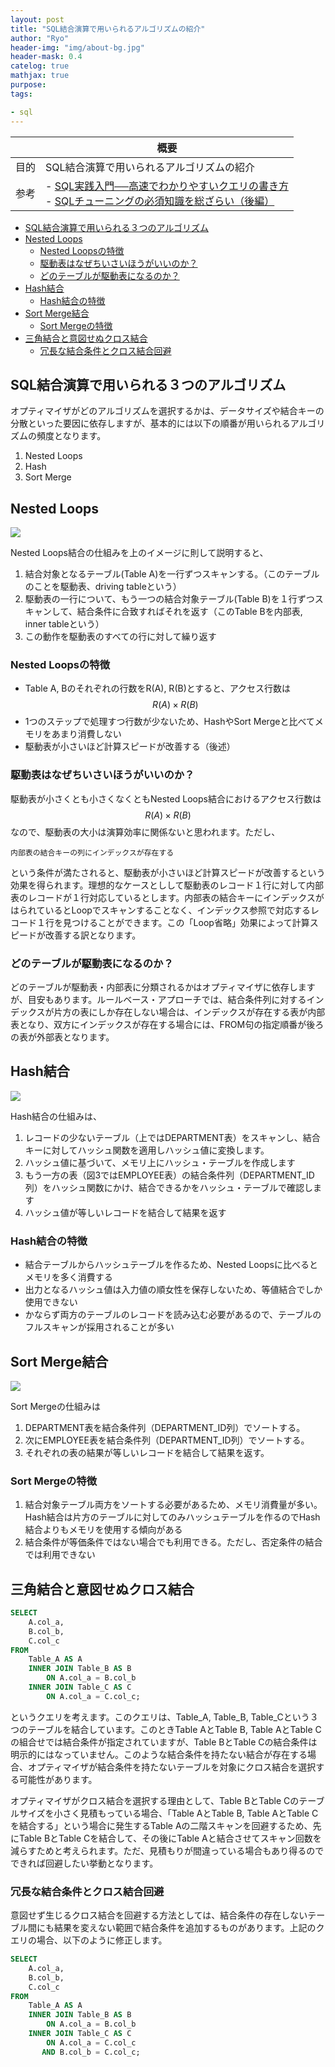```yaml
---
layout: post
title: "SQL結合演算で用いられるアルゴリズムの紹介"
author: "Ryo"
header-img: "img/about-bg.jpg"
header-mask: 0.4
catelog: true
mathjax: true
purpose: 
tags:

- sql
---
```


<!-- Global site tag (gtag.js) - Google Analytics -->
<script async src="https://www.googletagmanager.com/gtag/js?id=G-LVL413SV09"></script>
<script>
  window.dataLayer = window.dataLayer || [];
  function gtag(){dataLayer.push(arguments);}
  gtag('js', new Date());

  gtag('config', 'G-LVL413SV09');
</script>

||概要|
|---|---|
|目的|SQL結合演算で用いられるアルゴリズムの紹介|
|参考|- [SQL実践入門──高速でわかりやすいクエリの書き方](https://gihyo.jp/book/2015/978-4-7741-7301-6)<br>- [SQLチューニングの必須知識を総ざらい（後編）](https://www.atmarkit.co.jp/ait/articles/0408/25/news101.html)|

<!-- START doctoc generated TOC please keep comment here to allow auto update -->
<!-- DON'T EDIT THIS SECTION, INSTEAD RE-RUN doctoc TO UPDATE -->

- [SQL結合演算で用いられる３つのアルゴリズム](#sql%E7%B5%90%E5%90%88%E6%BC%94%E7%AE%97%E3%81%A7%E7%94%A8%E3%81%84%E3%82%89%E3%82%8C%E3%82%8B%EF%BC%93%E3%81%A4%E3%81%AE%E3%82%A2%E3%83%AB%E3%82%B4%E3%83%AA%E3%82%BA%E3%83%A0)
- [Nested Loops](#nested-loops)
  - [Nested Loopsの特徴](#nested-loops%E3%81%AE%E7%89%B9%E5%BE%B4)
  - [駆動表はなぜちいさいほうがいいのか？](#%E9%A7%86%E5%8B%95%E8%A1%A8%E3%81%AF%E3%81%AA%E3%81%9C%E3%81%A1%E3%81%84%E3%81%95%E3%81%84%E3%81%BB%E3%81%86%E3%81%8C%E3%81%84%E3%81%84%E3%81%AE%E3%81%8B)
  - [どのテーブルが駆動表になるのか？](#%E3%81%A9%E3%81%AE%E3%83%86%E3%83%BC%E3%83%96%E3%83%AB%E3%81%8C%E9%A7%86%E5%8B%95%E8%A1%A8%E3%81%AB%E3%81%AA%E3%82%8B%E3%81%AE%E3%81%8B)
- [Hash結合](#hash%E7%B5%90%E5%90%88)
  - [Hash結合の特徴](#hash%E7%B5%90%E5%90%88%E3%81%AE%E7%89%B9%E5%BE%B4)
- [Sort Merge結合](#sort-merge%E7%B5%90%E5%90%88)
  - [Sort Mergeの特徴](#sort-merge%E3%81%AE%E7%89%B9%E5%BE%B4)
- [三角結合と意図せぬクロス結合](#%E4%B8%89%E8%A7%92%E7%B5%90%E5%90%88%E3%81%A8%E6%84%8F%E5%9B%B3%E3%81%9B%E3%81%AC%E3%82%AF%E3%83%AD%E3%82%B9%E7%B5%90%E5%90%88)
  - [冗長な結合条件とクロス結合回避](#%E5%86%97%E9%95%B7%E3%81%AA%E7%B5%90%E5%90%88%E6%9D%A1%E4%BB%B6%E3%81%A8%E3%82%AF%E3%83%AD%E3%82%B9%E7%B5%90%E5%90%88%E5%9B%9E%E9%81%BF)

<!-- END doctoc generated TOC please keep comment here to allow auto update -->

## SQL結合演算で用いられる３つのアルゴリズム

オプティマイザがどのアルゴリズムを選択するかは、データサイズや結合キーの分散といった要因に依存しますが、基本的には以下の順番が用いられるアルゴリズムの頻度となります。

1. Nested Loops
2. Hash
3. Sort Merge


## Nested Loops

<img src="https://github.com/ryonakimageserver/omorikaizuka/blob/master/%E3%83%96%E3%83%AD%E3%82%B0%E7%94%A8/20210410_sql_nested_loops.png?raw=true">

Nested Loops結合の仕組みを上のイメージに則して説明すると、

1. 結合対象となるテーブル(Table A)を一行ずつスキャンする。（このテーブルのことを駆動表、driving tableという）
2. 駆動表の一行について、もう一つの結合対象テーブル(Table B)を１行ずつスキャンして、結合条件に合致すればそれを返す（このTable Bを内部表, inner tableという）
3. この動作を駆動表のすべての行に対して繰り返す

### Nested Loopsの特徴

- Table A, Bのそれぞれの行数をR(A), R(B)とすると、アクセス行数は $$R(A) \times R(B)$$
- 1つのステップで処理すつ行数が少ないため、HashやSort Mergeと比べてメモリをあまり消費しない
- 駆動表が小さいほど計算スピードが改善する（後述）

### 駆動表はなぜちいさいほうがいいのか？

駆動表が小さくとも小さくなくともNested Loops結合におけるアクセス行数は $$R(A) \times R(B)$$なので、駆動表の大小は演算効率に関係ないと思われます。ただし、

```raw
内部表の結合キーの列にインデックスが存在する
```

という条件が満たされると、駆動表が小さいほど計算スピードが改善するという効果を得られます。理想的なケースとしして駆動表のレコード１行に対して内部表のレコードが１行対応しているとします。内部表の結合キーにインデックスがはられているとLoopでスキャンすることなく、インデックス参照で対応するレコード１行を見つけることができます。この「Loop省略」効果によって計算スピードが改善する訳となります。

### どのテーブルが駆動表になるのか？

どのテーブルが駆動表・内部表に分類されるかはオプティマイザに依存しますが、目安もあります。ルールベース・アプローチでは、結合条件列に対するインデックスが片方の表にしか存在しない場合は、インデックスが存在する表が内部表となり、双方にインデックスが存在する場合には、FROM句の指定順番が後ろの表が外部表となります。


## Hash結合

<img src="https://github.com/ryonakimageserver/omorikaizuka/blob/master/%E3%83%96%E3%83%AD%E3%82%B0%E7%94%A8/20210410_sql_hash_merge.png?raw=true">

Hash結合の仕組みは、

1. レコードの少ないテーブル（上ではDEPARTMENT表）をスキャンし、結合キーに対してハッシュ関数を適用しハッシュ値に変換します。
2. ハッシュ値に基づいて、メモリ上にハッシュ・テーブルを作成します
3. もう一方の表（図3ではEMPLOYEE表）の結合条件列（DEPARTMENT_ID列）をハッシュ関数にかけ、結合できるかをハッシュ・テーブルで確認します
4. ハッシュ値が等しいレコードを結合して結果を返す

### Hash結合の特徴

- 結合テーブルからハッシュテーブルを作るため、Nested Loopsに比べるとメモリを多く消費する
- 出力となるハッシュ値は入力値の順女性を保存しないため、等値結合でしか使用できない
- かならず両方のテーブルのレコードを読み込む必要があるので、テーブルのフルスキャンが採用されることが多い

## Sort Merge結合

<img src="https://github.com/ryonakimageserver/omorikaizuka/blob/master/%E3%83%96%E3%83%AD%E3%82%B0%E7%94%A8/20210410_sql_sortmerge.png?raw=true">

Sort Mergeの仕組みは

1. DEPARTMENT表を結合条件列（DEPARTMENT_ID列）でソートする。
2. 次にEMPLOYEE表を結合条件列（DEPARTMENT_ID列）でソートする。
3. それぞれの表の結果が等しいレコードを結合して結果を返す。

### Sort Mergeの特徴

1. 結合対象テーブル両方をソートする必要があるため、メモリ消費量が多い。Hash結合は片方のテーブルに対してのみハッシュテーブルを作るのでHash結合よりもメモリを使用する傾向がある
2. 結合条件が等価条件ではない場合でも利用できる。ただし、否定条件の結合では利用できない

## 三角結合と意図せぬクロス結合

```sql
SELECT
    A.col_a,
    B.col_b,
    C.col_c
FROM
    Table_A AS A
    INNER JOIN Table_B AS B
        ON A.col_a = B.col_b
    INNER JOIN Table_C AS C
        ON A.col_a = C.col_c;
```

というクエリを考えます。このクエリは、Table_A, Table_B, Table_Cという３つのテーブルを結合しています。このときTable AとTable B, Table AとTable Cの組合せでは結合条件が指定されていますが、Table BとTable Cの結合条件は明示的にはなっていません。このような結合条件を持たない結合が存在する場合、オプティマイザが結合条件を持たないテーブルを対象にクロス結合を選択する可能性があります。

オプティマイザがクロス結合を選択する理由として、Table BとTable Cのテーブルサイズを小さく見積もっている場合、「Table AとTable B, Table AとTable Cを結合する」という場合に発生するTable Aの二階スキャンを回避するため、先にTable BとTable Cを結合して、その後にTable Aと結合させてスキャン回数を減らすためと考えられます。ただ、見積もりが間違っている場合もあり得るのでできれば回避したい挙動となります。

### 冗長な結合条件とクロス結合回避

意図せず生じるクロス結合を回避する方法としては、結合条件の存在しないテーブル間にも結果を変えない範囲で結合条件を追加するものがあります。上記のクエリの場合、以下のように修正します。

```sql
SELECT
    A.col_a,
    B.col_b,
    C.col_c
FROM
    Table_A AS A
    INNER JOIN Table_B AS B
        ON A.col_a = B.col_b
    INNER JOIN Table_C AS C
        ON A.col_a = C.col_c
       AND B.col_b = C.col_c;
```
